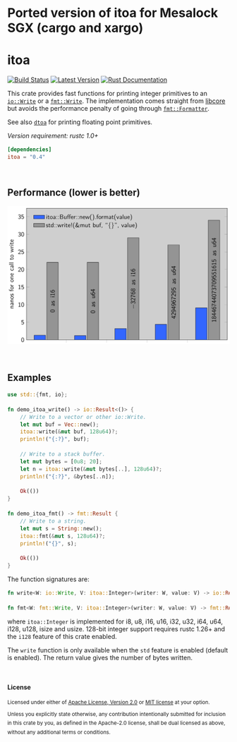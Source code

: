 # Ported version of itoa for Mesalock SGX (cargo and xargo)

itoa
====

[![Build Status](https://api.travis-ci.org/dtolnay/itoa.svg?branch=master)](https://travis-ci.org/dtolnay/itoa)
[![Latest Version](https://img.shields.io/crates/v/itoa.svg)](https://crates.io/crates/itoa)
[![Rust Documentation](https://img.shields.io/badge/api-rustdoc-blue.svg)](https://docs.rs/itoa)

This crate provides fast functions for printing integer primitives to an
[`io::Write`] or a [`fmt::Write`]. The implementation comes straight from
[libcore] but avoids the performance penalty of going through
[`fmt::Formatter`].

See also [`dtoa`] for printing floating point primitives.

*Version requirement: rustc 1.0+*

[`io::Write`]: https://doc.rust-lang.org/std/io/trait.Write.html
[`fmt::Write`]: https://doc.rust-lang.org/core/fmt/trait.Write.html
[libcore]: https://github.com/rust-lang/rust/blob/b8214dc6c6fc20d0a660fb5700dca9ebf51ebe89/src/libcore/fmt/num.rs#L201-L254
[`fmt::Formatter`]: https://doc.rust-lang.org/std/fmt/struct.Formatter.html
[`dtoa`]: https://github.com/dtolnay/dtoa

```toml
[dependencies]
itoa = "0.4"
```

<br>

## Performance (lower is better)

![performance](https://raw.githubusercontent.com/dtolnay/itoa/master/performance.png)

<br>

## Examples

```rust
use std::{fmt, io};

fn demo_itoa_write() -> io::Result<()> {
    // Write to a vector or other io::Write.
    let mut buf = Vec::new();
    itoa::write(&mut buf, 128u64)?;
    println!("{:?}", buf);

    // Write to a stack buffer.
    let mut bytes = [0u8; 20];
    let n = itoa::write(&mut bytes[..], 128u64)?;
    println!("{:?}", &bytes[..n]);

    Ok(())
}

fn demo_itoa_fmt() -> fmt::Result {
    // Write to a string.
    let mut s = String::new();
    itoa::fmt(&mut s, 128u64)?;
    println!("{}", s);

    Ok(())
}
```

The function signatures are:

```rust
fn write<W: io::Write, V: itoa::Integer>(writer: W, value: V) -> io::Result<usize>;

fn fmt<W: fmt::Write, V: itoa::Integer>(writer: W, value: V) -> fmt::Result;
```

where `itoa::Integer` is implemented for i8, u8, i16, u16, i32, u32, i64, u64,
i128, u128, isize and usize. 128-bit integer support requires rustc 1.26+ and
the `i128` feature of this crate enabled.

The `write` function is only available when the `std` feature is enabled
(default is enabled). The return value gives the number of bytes written.

<br>

#### License

<sup>
Licensed under either of <a href="LICENSE-APACHE">Apache License, Version
2.0</a> or <a href="LICENSE-MIT">MIT license</a> at your option.
</sup>

<br>

<sub>
Unless you explicitly state otherwise, any contribution intentionally submitted
for inclusion in this crate by you, as defined in the Apache-2.0 license, shall
be dual licensed as above, without any additional terms or conditions.
</sub>
